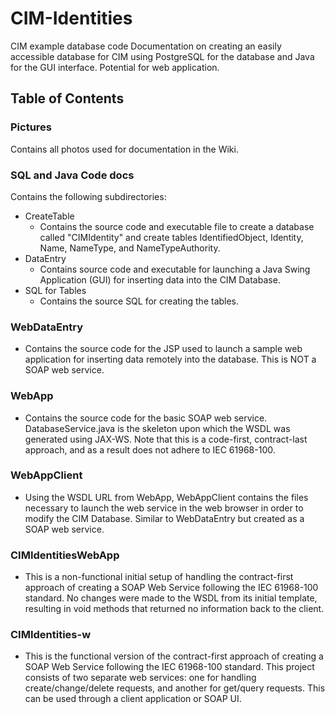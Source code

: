 # CIM-Identities
CIM example database code
Documentation on creating an easily accessible database for CIM using PostgreSQL for the database and Java for the GUI interface.
Potential for web application.

## Table of Contents

### Pictures
Contains all photos used for documentation in the Wiki.

### SQL and Java Code docs
Contains the following subdirectories:
* CreateTable
  * Contains the source code and executable file to create a database called "CIMIdentity" and create tables IdentifiedObject, Identity, Name, NameType, and NameTypeAuthority.
* DataEntry
  * Contains source code and executable for launching a Java Swing Application (GUI) for inserting data into the CIM Database.
* SQL for Tables
  * Contains the source SQL for creating the tables.

### WebDataEntry
* Contains the source code for the JSP used to launch a sample web application for inserting data remotely into the database.  This is NOT a SOAP web service.

### WebApp
* Contains the source code for the basic SOAP web service.  DatabaseService.java is the skeleton upon which the WSDL was generated using JAX-WS.  Note that this is a code-first, contract-last approach, and as a result does not adhere to IEC 61968-100.  

### WebAppClient
* Using the WSDL URL from WebApp, WebAppClient contains the files necessary to launch the web service in the web browser in order to modify the CIM Database.  Similar to WebDataEntry but created as a SOAP web service.

### CIMIdentitiesWebApp
* This is a non-functional initial setup of handling the contract-first approach of creating a SOAP Web Service following the IEC 61968-100 standard.  No changes were made to the WSDL from its initial template, resulting in void methods that returned no information back to the client.

### CIMIdentities-w
* This is the functional version of the contract-first approach of creating a SOAP Web Service following the IEC 61968-100 standard.  This project consists of two separate web services:  one for handling create/change/delete requests, and another for get/query requests.  This can be used through a client application or SOAP UI.
